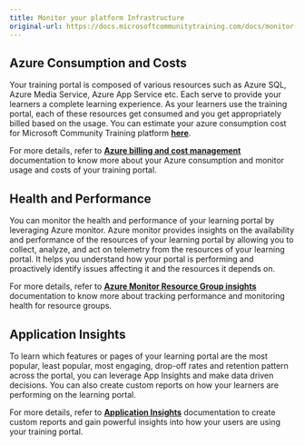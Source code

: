 ```yaml
---
title: Monitor your platform Infrastructure
original-url: https://docs.microsoftcommunitytraining.com/docs/monitor-your-infrastructure
---
```

## Azure Consumption and Costs
Your training portal is composed of various resources such as Azure SQL, Azure Media Service, Azure App Service etc. Each serve to provide your learners a complete learning experience. As your learners use the training portal, each of these resources get consumed and you get appropriately billed based on the usage. You can estimate your azure consumption cost for Microsoft Community Training platform [**here**](https://communitytraining.microsoft.com/pricing/). 

For more details, refer to [**Azure billing and cost management**](https://docs.microsoft.com/en-us/azure/billing) documentation to know more about your Azure consumption and monitor usage and costs of your training portal.

## Health and Performance
You can monitor the health and performance of your learning portal by leveraging Azure monitor. Azure monitor provides insights on the availability and performance of the resources of your learning portal by allowing you to collect, analyze, and act on telemetry from the resources of your learning portal. It helps you understand how your portal is performing and proactively identify issues affecting it and the resources it depends on.

For more details, refer to [**Azure Monitor Resource Group insights**](https://docs.microsoft.com/en-us/azure/azure-monitor/insights/resource-group-insights) documentation to know more about tracking performance and monitoring health for resource groups.

## Application Insights
To learn which features or pages of your learning portal are the most popular, least popular, most engaging, drop-off rates and retention pattern across the portal, you can leverage App Insights and make data driven decisions. You can also create custom reports on how your learners are performing on the learning portal.

For more details, refer to [**Application Insights**](https://docs.microsoft.com/en-us/azure/azure-monitor/app/usage-overview) documentation to create custom reports and gain powerful insights into how your users are using your training portal.
